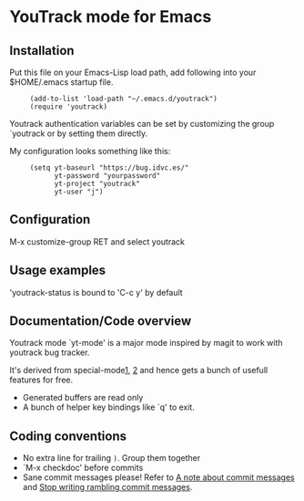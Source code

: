 # YouTrack mode for Emacs

## Installation

Put this file on your Emacs-Lisp load path, add following into your $HOME/.emacs
startup file.

```elisp
     (add-to-list 'load-path "~/.emacs.d/youtrack")
     (require 'youtrack)
```

Youtrack authentication variables can be set by customizing the group `youtrack
or by setting them directly.

My configuration looks something like this:

```elisp
     (setq yt-baseurl "https://bug.idvc.es/"
           yt-password "yourpassword"
           yt-project "youtrack"
           yt-user "j")
```

## Configuration

M-x customize-group RET and select youtrack

## Usage examples

'youtrack-status is bound to 'C-c y' by default

## Documentation/Code overview

Youtrack mode `yt-mode' is a major mode inspired by magit to work with youtrack
bug tracker.

It's derived from special-mode[1][1], [2][2] and hence gets a bunch of usefull
features for free.
- Generated buffers are read only
- A bunch of helper key bindings like `q' to exit.

## Coding conventions

- No extra line for trailing `)`. Group them together
- `M-x checkdoc' before commits
- Sane commit messages please! Refer to
[A note about commit messages][commit-message] and
[Stop writing rambling commit messages][ramble].

<!-- Links -->

[1]: http://www.gnu.org/software/emacs/manual/html_node/elisp/Basic-Major-Modes.html "Basic Major Modes"
[2]: http://www.gnu.org/software/emacs/manual/html_node/elisp/Derived-Modes.html "Derived Modes"
[commit-message]: http://tbaggery.com/2008/04/19/a-note-about-git-commit-messages.html
[ramble]: http://stopwritingramblingcommitmessages.com/
